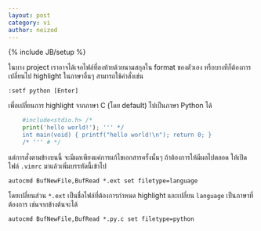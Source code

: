 ```yaml
---
layout: post
category: vi
author: neizod
---
```

{% include JB/setup %}

ในบาง project เราอาจได้เจอไฟล์ที่ลงท้ายด้วยนามสกุลใน format ของตัวเอง หรือบางทีก็ต้องการเปลี่ยนไป highlight ในภาษาอื่นๆ สามารถใช้คำสั่งเช่น

    :setf python [Enter]

เพื่อเปลี่ยนการ highlight จากภาษา C (โดย default) ไปเป็นภาษา Python ได้

```python
    #include<stdio.h> /*
    print('hello world!'); ''' */
    int main(void) { printf("hello world!\n"); return 0; }
    /* ''' # */
```

แต่การสั่งตามข้างบนนี้ จะมีผลเพียงแค่การแก้ไขเอกสารครั้งนั้นๆ ถ้าต้องการให้มีผลไปตลอด ให้เปิดไฟล์ `.vimrc` มาแล้วเพิ่มบรรทัดนี้เข้าไป

    autocmd BufNewFile,BufRead *.ext set filetype=language

โดยเปลี่ยนส่วน `*.ext` เป็นชื่อไฟล์ที่ต้องการกำหนด highlight และเปลี่ยน `language` เป็นภาษาที่ต้องการ เช่นจากข้างต้นจะได้

    autocmd BufNewFile,BufRead *.py.c set filetype=python

